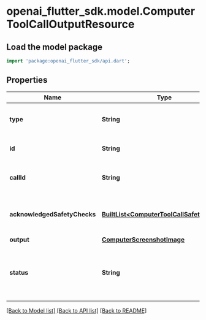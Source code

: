 # openai_flutter_sdk.model.ComputerToolCallOutputResource

## Load the model package
```dart
import 'package:openai_flutter_sdk/api.dart';
```

## Properties
Name | Type | Description | Notes
------------ | ------------- | ------------- | -------------
**type** | **String** | The type of the computer tool call output. Always `computer_call_output`.  | [default to 'computer_call_output']
**id** | **String** | The unique ID of the computer call tool output.  | 
**callId** | **String** | The ID of the computer tool call that produced the output.  | 
**acknowledgedSafetyChecks** | [**BuiltList&lt;ComputerToolCallSafetyCheck&gt;**](ComputerToolCallSafetyCheck.md) | The safety checks reported by the API that have been acknowledged by the  developer.  | [optional] 
**output** | [**ComputerScreenshotImage**](ComputerScreenshotImage.md) |  | 
**status** | **String** | The status of the message input. One of `in_progress`, `completed`, or `incomplete`. Populated when input items are returned via API.  | [optional] 

[[Back to Model list]](../README.md#documentation-for-models) [[Back to API list]](../README.md#documentation-for-api-endpoints) [[Back to README]](../README.md)


